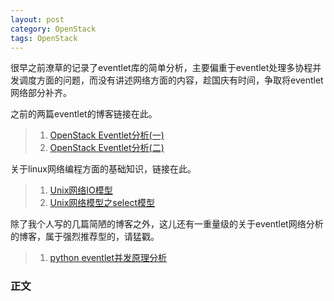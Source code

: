 ```yaml
---
layout: post
category: OpenStack
tags: OpenStack
---
```


很早之前潦草的记录了eventlet库的简单分析，主要偏重于eventlet处理多协程并发调度方面的问题，而没有讲述网络方面的内容，趁国庆有时间，争取将eventlet网络部分补齐。

之前的两篇eventlet的博客链接在此。

> 1. [OpenStack Eventlet分析(一)](http://www.choudan.net/2013/08/18/OpenStack-eventlet分析%28一%29.html)
> 2. [OpenStack Eventlet分析(二)](http://www.choudan.net/2013/08/19/OpenStack-eventlet分析%28二%29.html)

关于linux网络编程方面的基础知识，链接在此。

> 1. [Unix网络IO模型](http://www.choudan.net/2013/08/17/Unix网络IO模型.html)
> 2. [Unix网络模型之select模型](http://www.choudan.net/2013/08/18/Unix网络模型之Select.html)

除了我个人写的几篇简陋的博客之外，这儿还有一重量级的关于eventlet网络分析的博客，属于强烈推荐型的，请猛戳。

> 1. [python eventlet并发原理分析](https://github.com/stanzgy/wiki/blob/master/openstack/inside-eventlet-concurrency.md)

### 正文

